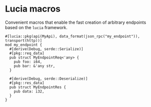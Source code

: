 # Lucia macros

Convenient macros that enable the fast creation of arbitrary endpoints based on the `lucia` framework.

```rust,ignore
#[lucia::pkg(api(MyApi), data_format(json_rpc("my_endpoint")), transport(http))]
mod my_endpoint {
  #[derive(Debug, serde::Serialize)]
  #[pkg::req_data]
  pub struct MyEndpointReq<'any> {
    pub foo: i64,
    pub bar: &'any str,
  }

  #[derive(Debug, serde::Deserialize)]
  #[pkg::res_data]
  pub struct MyEndpointRes {
    pub data: i32,
  }
}
```
